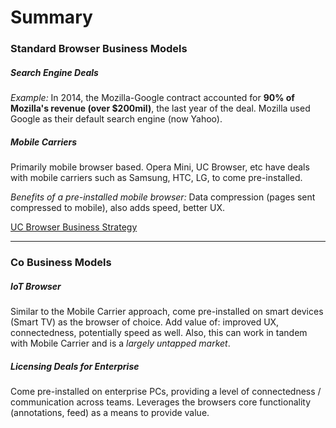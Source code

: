 # Summary

### Standard Browser Business Models

##### Search Engine Deals
*Example:* In 2014, the Mozilla-Google contract accounted for **90% of Mozilla's revenue (over $200mil)**, the last year of the deal. Mozilla used Google as their default search engine (now Yahoo).

##### Mobile Carriers
Primarily mobile browser based. Opera Mini, UC Browser, etc have deals with mobile carriers such as Samsung, HTC, LG, to come pre-installed. 

*Benefits of a pre-installed mobile browser:* Data compression (pages sent compressed to mobile), also adds speed, better UX.

[UC Browser Business Strategy](http://www.ucweb.com/business/)

---

### Co Business Models

##### IoT Browser
Similar to the Mobile Carrier approach, come pre-installed on smart devices (Smart TV) as the browser of choice. Add value of: improved UX, connectedness, potentially speed as well. Also, this can work in tandem with Mobile Carrier and is a *largely untapped market*.

##### Licensing Deals for Enterprise
Come pre-installed on enterprise PCs, providing a level of connectedness / communication across teams. Leverages the browsers core functionality (annotations, feed) as a means to provide value.
